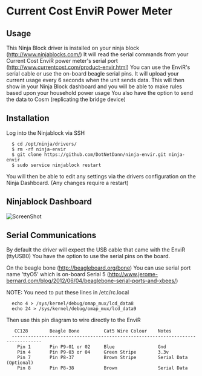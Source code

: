 Current Cost EnviR Power Meter
===

## Usage
This Ninja Block driver is installed on your ninja block (http://www.ninjablocks.com/)
It will read the serial commands from your Current Cost EnviR power meter's serial port (http://www.currentcost.com/product-envir.html)
You can use the EnviR's serial cable or use the on-board beagle serial pins.
It will upload your current usage every 6 seconds when the unit sends data.
This will then show in your Ninja Block dashboard and you will be able to make rules based upon your household power usage
You also have the option to send the data to Cosm (replicating the bridge device)

## Installation
Log into the Ninjablock via SSH 
```
  $ cd /opt/ninja/drivers/
  $ rm -rf ninja-envir
  $ git clone https://github.com/DotNetDann/ninja-envir.git ninja-envir
  $ sudo service ninjablock restart
```
You will then be able to edit any settings via the drivers configuration on the Ninja Dashboard. (Any changes require a restart)

## Ninjablock Dashboard
![ScreenShot](https://raw.github.com/DotNetDann/ninja-envir/master/Dashboard.png)

## Serial Communications
By default the driver will expect the USB cable that came with the EnviR (ttyUSB0)
You have the option to use the serial pins on the board.

On the beagle bone (http://beagleboard.org/bone)
You can use serial port name 'ttyO5' which is on-board Serial 5 (http://www.jerome-bernard.com/blog/2012/06/04/beaglebone-serial-ports-and-xbees/)

NOTE: You need to put these lines in /etc/rc.local
```
  echo 4 > /sys/kernel/debug/omap_mux/lcd_data8
  echo 24 > /sys/kernel/debug/omap_mux/lcd_data9
```
Then use this pin diagram to wire directly to the EnviR
```
   CC128		Beagle Bone			Cat5 Wire Colour	Notes
  ---------------------------------------------------------------------------------
 	Pin 1		Pin P9-01 or 02  	Blue				Gnd
 	Pin 4		Pin P9-03 or 04 	Green Stripe		3.3v
 	Pin 7		Pin P8-37			Brown Stripe		Serial Data (Optional)
 	Pin 8		Pin P8-38			Brown				Serial Data
```